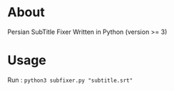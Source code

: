 # About
Persian SubTitle Fixer Written in Python (version >= 3)
# Usage
Run : ``` python3 subfixer.py "subtitle.srt" ```